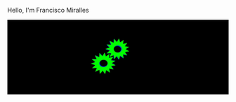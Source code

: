 <div>
  <p>Hello, I'm Francisco Miralles</p>
  <div align="center" style="background-color:#000000"">
    <img width="300px" src="./Engranaje.gif">
  </div>
</div>
